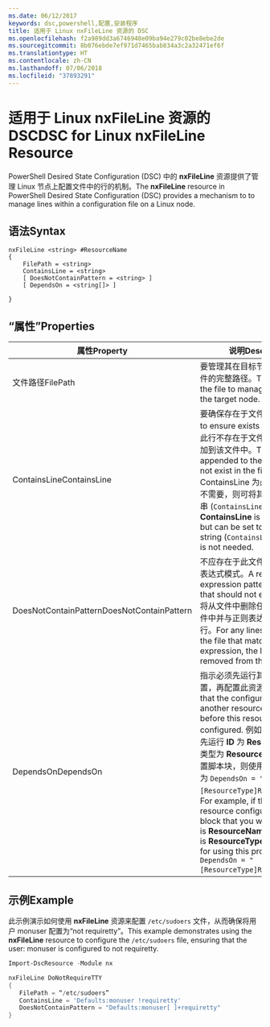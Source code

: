 ```yaml
---
ms.date: 06/12/2017
keywords: dsc,powershell,配置,安装程序
title: 适用于 Linux nxFileLine 资源的 DSC
ms.openlocfilehash: f2a989dd3a6746948e09ba94e279c02be8ebe2de
ms.sourcegitcommit: 8b076ebde7ef971d7465bab834a3c2a32471ef6f
ms.translationtype: HT
ms.contentlocale: zh-CN
ms.lasthandoff: 07/06/2018
ms.locfileid: "37893291"
---
```

# <a name="dsc-for-linux-nxfileline-resource"></a><span data-ttu-id="332b2-103">适用于 Linux nxFileLine 资源的 DSC</span><span class="sxs-lookup"><span data-stu-id="332b2-103">DSC for Linux nxFileLine Resource</span></span>

<span data-ttu-id="332b2-104">PowerShell Desired State Configuration (DSC) 中的 **nxFileLine** 资源提供了管理 Linux 节点上配置文件中的行的机制。</span><span class="sxs-lookup"><span data-stu-id="332b2-104">The **nxFileLine** resource in PowerShell Desired State Configuration (DSC) provides a mechanism to to manage lines within a configuration file on a Linux node.</span></span>

## <a name="syntax"></a><span data-ttu-id="332b2-105">语法</span><span class="sxs-lookup"><span data-stu-id="332b2-105">Syntax</span></span>

```
nxFileLine <string> #ResourceName
{
    FilePath = <string>
    ContainsLine = <string>
    [ DoesNotContainPattern = <string> ]
    [ DependsOn = <string[]> ]

}
```

## <a name="properties"></a><span data-ttu-id="332b2-106">“属性”</span><span class="sxs-lookup"><span data-stu-id="332b2-106">Properties</span></span>

|  <span data-ttu-id="332b2-107">属性</span><span class="sxs-lookup"><span data-stu-id="332b2-107">Property</span></span> |  <span data-ttu-id="332b2-108">说明</span><span class="sxs-lookup"><span data-stu-id="332b2-108">Description</span></span> |
|---|---|
| <span data-ttu-id="332b2-109">文件路径</span><span class="sxs-lookup"><span data-stu-id="332b2-109">FilePath</span></span>| <span data-ttu-id="332b2-110">要管理其在目标节点上的行的文件的完整路径。</span><span class="sxs-lookup"><span data-stu-id="332b2-110">The full path to the file to manage lines in on the target node.</span></span>|
| <span data-ttu-id="332b2-111">ContainsLine</span><span class="sxs-lookup"><span data-stu-id="332b2-111">ContainsLine</span></span>| <span data-ttu-id="332b2-112">要确保存在于文件中的行。</span><span class="sxs-lookup"><span data-stu-id="332b2-112">A line to ensure exists in the file.</span></span> <span data-ttu-id="332b2-113">如果此行不存在于文件中，则将其追加到该文件中。</span><span class="sxs-lookup"><span data-stu-id="332b2-113">This line will be appended to the file if it does not exist in the file.</span></span> <span data-ttu-id="332b2-114">ContainsLine 为必填项，但是如不需要，则可将其设置为空字符串 (`ContainsLine = ""`)。</span><span class="sxs-lookup"><span data-stu-id="332b2-114">**ContainsLine** is mandatory, but can be set to an empty string (`ContainsLine = ""`) if it is not needed.</span></span>|
| <span data-ttu-id="332b2-115">DoesNotContainPattern</span><span class="sxs-lookup"><span data-stu-id="332b2-115">DoesNotContainPattern</span></span>| <span data-ttu-id="332b2-116">不应存在于此文件中的行的正则表达式模式。</span><span class="sxs-lookup"><span data-stu-id="332b2-116">A regular expression pattern for lines that should not exist in the file.</span></span> <span data-ttu-id="332b2-117">将从文件中删除任何存在于此文件中并与正则表达式相匹配的行。</span><span class="sxs-lookup"><span data-stu-id="332b2-117">For any lines that exist in the file that match this regular expression, the line will be removed from the file.</span></span>|
| <span data-ttu-id="332b2-118">DependsOn</span><span class="sxs-lookup"><span data-stu-id="332b2-118">DependsOn</span></span> | <span data-ttu-id="332b2-119">指示必须先运行其他资源的配置，再配置此资源。</span><span class="sxs-lookup"><span data-stu-id="332b2-119">Indicates that the configuration of another resource must run before this resource is configured.</span></span> <span data-ttu-id="332b2-120">例如，如果你想要首先运行 **ID** 为 **ResourceName**、类型为 **ResourceType** 的资源配置脚本块，则使用此属性的语法为 `DependsOn = "[ResourceType]ResourceName"`。</span><span class="sxs-lookup"><span data-stu-id="332b2-120">For example, if the **ID** of the resource configuration script block that you want to run first is **ResourceName** and its type is **ResourceType**, the syntax for using this property is `DependsOn = "[ResourceType]ResourceName"`.</span></span>|

## <a name="example"></a><span data-ttu-id="332b2-121">示例</span><span class="sxs-lookup"><span data-stu-id="332b2-121">Example</span></span>

<span data-ttu-id="332b2-122">此示例演示如何使用 **nxFileLine** 资源来配置 `/etc/sudoers` 文件，从而确保将用户 monuser 配置为“not requiretty”。</span><span class="sxs-lookup"><span data-stu-id="332b2-122">This example demonstrates using the **nxFileLine** resource to configure the `/etc/sudoers` file, ensuring that the user: monuser is configured to not requiretty.</span></span>

```powershell
Import-DscResource -Module nx

nxFileLine DoNotRequireTTY
{
   FilePath = “/etc/sudoers”
   ContainsLine = 'Defaults:monuser !requiretty'
   DoesNotContainPattern = "Defaults:monuser[ ]+requiretty"
}
```